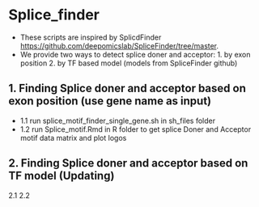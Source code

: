 # Splice_finder
* These scripts are inspired by SplicdFinder https://github.com/deepomicslab/SpliceFinder/tree/master.
* We provide two ways to detect splice doner and acceptor: 1. by exon position 2. by TF based model (models from SpliceFinder github)
## 1. Finding Splice doner and acceptor  based on exon position (use gene name as input)
*   1.1 run splice_motif_finder_single_gene.sh in sh_files folder 
*   1.2 run Splice_motif.Rmd in R folder to get splice Doner and Acceptor motif data matrix and plot logos
 
## 2. Finding Splice doner and acceptor based on TF model (Updating)
   2.1 
   2.2


